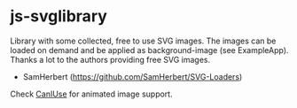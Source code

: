# js-svglibrary
Library with some collected, free to use SVG images. The images can be loaded on demand and be applied as background-image (see ExampleApp). Thanks a lot to the authors providing free SVG images.
* SamHerbert (https://github.com/SamHerbert/SVG-Loaders)

Check [CanIUse](http://caniuse.com/#feat=svg-smil) for animated image support.